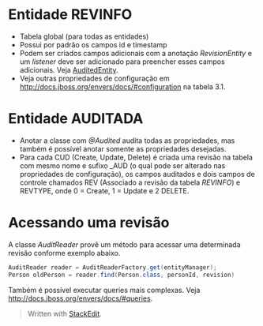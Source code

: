 Entidade REVINFO
=========================

* Tabela global (para todas as entidades)
* Possui por padrão os campos id e timestamp
* Podem ser criados campos adicionais com a anotação *RevisionEntity* e um *listener* deve ser adicionado para preencher esses campos adicionais.   Veja [AuditedEntity](svexample-web/src/main/java/pl/pawelb/svexample/ds/AuditedEntity.java).
* Veja outras propriedades de configuração em http://docs.jboss.org/envers/docs/#configuration na tabela 3.1.

Entidade AUDITADA
=========================
* Anotar a classe com *@Audited* audita todas as propriedades, mas também é possível anotar somente as propriedades desejadas.
* Para cada CUD (Create, Update, Delete) é criada uma revisão na tabela com mesmo nome e sufixo _AUD (o qual pode ser alterado nas propriedades de configuração), os campos auditados e dois campos de controle chamados REV (Associado a revisão da tabela *REVINFO*) e REVTYPE, onde 0 = Create, 1 = Update e 2 DELETE.

Acessando uma revisão
=========================
A classe *AuditReader* provê um método para acessar uma determinada revisão conforme exemplo abaixo.
```java
AuditReader reader = AuditReaderFactory.get(entityManager);
Person oldPerson = reader.find(Person.class, personId, revision)
```
Também é possível executar queries mais complexas.
Veja http://docs.jboss.org/envers/docs/#queries.


> Written with [StackEdit](https://stackedit.io/).